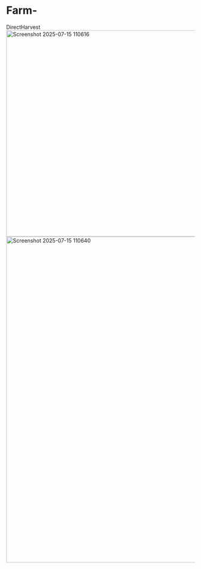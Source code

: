 # Farm-
DirectHarvest
<img width="727" height="550" alt="Screenshot 2025-07-15 110616" src="https://github.com/user-attachments/assets/6293d3c8-d2d5-4da1-a564-ce06016e9ce6" />
<img width="937" height="869" alt="Screenshot 2025-07-15 110640" src="https://github.com/user-attachments/assets/2454cd68-d97e-447f-b33e-4ca7e00ca445" />
